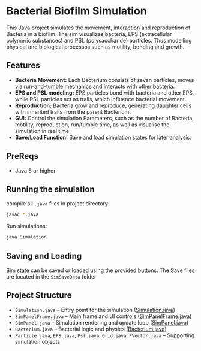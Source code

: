 # Bacterial Biofilm Simulation

This Java project simulates the movement, interaction and reproduction of Bacteria in a biofilm.
The sim visualizes bacteria, EPS (extracellular polymeric substances) and PSL (polysaccharide) particles.
Thus modelling physical and biological processos such as motility, bonding and growth.

## Features
- **Bacteria Movement:** Each Bacterium consists of seven particles, moves via run-and-tumble mechanics and interacts with other bacteria.
- **EPS and PSL modeling:** EPS particles bond with bacteria and other EPS, while PSL particles act as trails, which influence bacterial movement.
- **Reproduction:** Bacteria grow and reproduce, generating daughter cells with inherited traits from the parent Bacterium.
- **GUI:** Control the simulation Parameters, such as the number of Bacteria, motility, reproduction, run/tumble time, as well as visualise the simulation in real time.
- **Save/Load Function:** Save and load simulation states for later analysis.

## PreReqs
- Java 8 or higher

## Running the simulation

compile all `.java` files in project directory:
```sh
javac *.java
```
Run simulations:
```sh
java Simulation
```

## Saving and Loading
Sim state can be saved or loaded using the provided buttons. The Save files are located in the `SimSaveData` folder

## Project Structure

- `Simulation.java` – Entry point for the simulation ([Simulation.java](Simulation.java))
- `SimPanelFrame.java` – Main frame and UI controls ([SimPanelFrame.java](SimPanelFrame.java))
- `SimPanel.java` – Simulation rendering and update loop ([SimPanel.java](SimPanel.java))
- `Bacterium.java` – Bacterial logic and physics ([Bacterium.java](Bacterium.java))
- `Particle.java`, `EPS.java`, `Psl.java`, `Grid.java`, `PVector.java` – Supporting simulation objects



